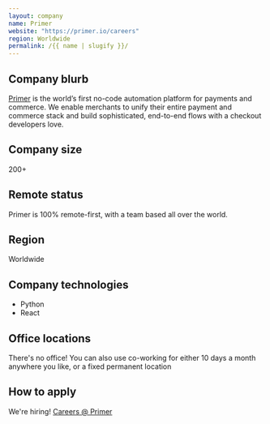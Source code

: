 ```yaml
---
layout: company
name: Primer
website: "https://primer.io/careers"
region: Worldwide
permalink: /{{ name | slugify }}/
---
```


## Company blurb

[Primer](https://primer.io) is the world’s first no-code automation platform for payments and commerce. We enable merchants to unify their entire payment and commerce stack and build sophisticated, end-to-end flows with a checkout developers love.

## Company size

200+

## Remote status

Primer is 100% remote-first, with a team based all over the world. 

## Region

Worldwide

## Company technologies

- Python
- React

## Office locations

There's no office! You can also use co-working for either 10 days a month anywhere you like, or a fixed permanent location

## How to apply

We're hiring! [Careers @ Primer](https://primer.io/careers)